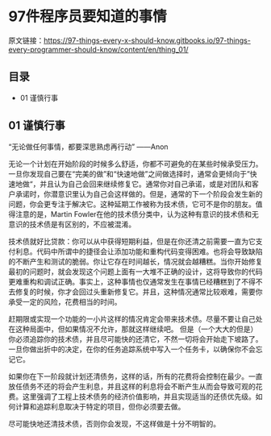 97件程序员要知道的事情
===================
原文链接：https://97-things-every-x-should-know.gitbooks.io/97-things-every-programmer-should-know/content/en/thing_01/

目录
---
* 01 谨慎行事

01 谨慎行事
----------

“无论做任何事情，都要深思熟虑再行动” ——Anon

无论一个计划在开始阶段的时候多么舒适，你都不可避免的在某些时候承受压力。一旦你发现自己要在“完美的做”和“快速地做”之间做选择时，通常会更倾向于”快速地做“，并且认为自己会回来继续修复它。通常你对自己承诺，或是对团队和客户承诺时，你潜意识里认为自己会这样做的。但是，通常的下一个阶段会发生新的问题，你会更专注于解决它。这种延期工作被称为技术债，它可不是你的朋友。值得注意的是，Martin Fowler在他的技术债分类中，认为这种有意识的技术债和无意识的技术债是有区别的，不应被混淆。<br>

技术债就好比贷款：你可以从中获得短期利益，但是在你还清之前需要一直为它支付利息。代码中所谓中的捷径会让添加功能和重构代码变得困难。也将会导致缺陷的不断产生和测试的脆弱。你让它存在时间越长，情况就会越糟糕。当你开始修复最初的问题时，就会发现这个问题上面有一大堆不正确的设计，这将导致你的代码更难重构和调试正确。事实上，这种事情也仅通常发生在事情已经糟糕到了不得不去修复的时候，你才会回过头重新修复它。并且，这种情况通常比较艰难，需要你承受一定的风险，花费相当的时间。<br>

赶期限或实现一个功能的一小片这样的情况肯定会带来技术债。尽量不要让自己处在这种局面中，但如果情况不允许，那就这样继续吧。 但是（一个大大的但是）你必须追踪你的技术债，并且尽可能快的还清它，不然一切将会开始走下坡路了。一旦你做出折中的决定，在你的任务追踪系统中写入一个任务卡，以确保你不会忘记它。<br>

如果你在下一阶段就计划还清债务，这样的话，所有的花费将会控制在最少。一直放任债务不还的将会产生利息，并且这样的利息将会不断产生从而会导致可观的花费。这里强调了工程上技术债务的经济价值影响，并且实现适当的还债优先级。如何计算和追踪利息取决于特定的项目，但你必须要去做。<br>

尽可能快地还清技术债，否则你会发现，不这样做是十分不明智的。<br>
